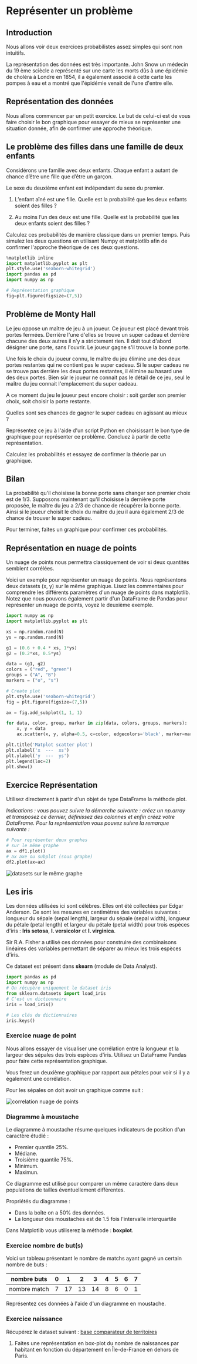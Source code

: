 # Représenter un problème

## Introduction

Nous allons voir deux exercices probabilistes assez simples qui sont non intuitifs.

La représentation des données est très importante. John Snow un médecin du 19 ème sciècle a représenté sur une carte les morts dûs à une épidémie de choléra à Londre en 1854, il a également associé à cette carte les pompes à eau et a montré que l'épidémie venait de l'une d'entre elle.

## Représentation des données

Nous allons commencer par un petit exercice. Le but de celui-ci est de vous faire choisir le bon graphique pour essayer de mieux se représenter une situation donnée, afin de confirmer une approche théorique.

## Le problème des filles dans une famille de deux enfants

Considérons une famille avec deux enfants. Chaque enfant a autant de chance d’être une fille que d’être un garçon.

Le sexe du deuxième enfant est indépendant du sexe du premier.

1. L’enfant aîné est une fille. Quelle est la probabilité que les deux
enfants soient des filles ?

2. Au moins l’un des deux est une fille. Quelle est la probabilité que
les deux enfants soient des filles ?

Calculez ces probabilités de manière classique dans un premier temps. Puis simulez les deux questions en utilisant Numpy et matplotlib afin de confirmer l'approche théorique de ces deux questions.

```python
%matplotlib inline
import matplotlib.pyplot as plt
plt.style.use('seaborn-whitegrid')
import pandas as pd
import numpy as np

# Représentation graphique
fig=plt.figure(figsize=(7,5))
```

## Problème de Monty Hall

Le jeu oppose un maître de jeu à un joueur. Ce joueur est placé devant trois portes fermées. Derrière l'une d'elles se trouve un super cadeau et derrière chacune des deux autres il n'y a strictement rien. Il doit tout d'abord désigner une porte, sans l'ouvrir. Le joueur gagne s'il trouve la bonne porte.

Une fois le choix du joueur connu, le maître du jeu élimine une des deux portes restantes qui ne contient pas le super cadeau. Si le super cadeau ne se trouve pas derrière les deux portes restantes, il élimine au hasard une des deux portes. Bien sûr le joueur ne connait pas le détail de ce jeu, seul le maître du jeu connait l'emplacement du super cadeau.

A ce moment du jeu le joueur peut encore choisir : soit garder son premier choix, soit choisir la porte restante.

Quelles sont ses chances de gagner le super cadeau en agissant au mieux ?

Représentez ce jeu à l'aide d'un script Python en choisissant le bon type de graphique pour représenter ce problème. Concluez à partir de cette représentation.

Calculez les probabilités et essayez de confirmer la théorie par un graphique.

## Bilan

La probabilité qu'il choisisse la bonne porte sans changer son premier choix est de 1/3. Supposons maintenant qu'il choisisse la dernière porte proposée, le maître du jeu a 2/3 de chance de récupérer la bonne porte. Ainsi si le joueur choisit le choix du maître du jeu il aura également 2/3 de chance de trouver le super cadeau.

Pour terminer, faites un graphique pour confirmer ces probabilités.

## Représentation en nuage de points

Un nuage de points nous permettra classiquement de voir si deux quantités semblent corrélées.

Voici un exemple pour représenter un nuage de points. Nous représentons deux datasets (x, y) sur le même graphique. Lisez les commentaires pour comprendre les différents paramètres d'un nuage de points dans matplotlib.
Notez que nous pouvons également partir d'un DataFrame de Pandas pour représenter un nuage de points, voyez le deuxième exemple.

```python
import numpy as np
import matplotlib.pyplot as plt

xs = np.random.rand(N)
ys = np.random.rand(N)

g1 = (0.6 + 0.4 * xs, 1*ys)
g2 = (0.2*xs, 0.5*ys)

data = (g1, g2)
colors = ("red", "green")
groups = ("A", "B")
markers = ("o", "s")

# Create plot
plt.style.use('seaborn-whitegrid')
fig = plt.figure(figsize=(7,5))

ax = fig.add_subplot(1, 1, 1)

for data, color, group, marker in zip(data, colors, groups, markers):
    x, y = data
    ax.scatter(x, y, alpha=0.5, c=color, edgecolors='black', marker=marker, s=100, label=group)

plt.title('Matplot scatter plot')
plt.xlabel('x  ---  xs')
plt.ylabel('y  ---  ys')
plt.legend(loc=2)
plt.show()
```

## Exercice Représentation

Utilisez directement à partir d'un objet de type DataFrame la méthode plot.

*Indications : vous pouvez suivre la démarche suivante : créez un np.array et transposez ce dernier, définissez des colonnes et enfin créez votre DataFrame.
Pour la représentation vous pouvez suivre la remarque suivante :*

```python
# Pour représenter deux graphes
# sur le même graphe
ax = df1.plot()
# ax axe ou subplot (sous graphe)
df2.plot(ax=ax)
```

![datasets sur le même graphe](images/dataframe_2_graph.png)

## Les iris

Les données utilisées ici sont célèbres. Elles ont été collectées par Edgar Anderson. Ce sont les mesures en centimètres des variables suivantes : longueur du sépale (sepal length), largeur du sépale (sepal width), longueur du pétale (petal length) et largeur du pétale (petal width) pour trois espèces d'iris : **Iris setosa**, **I. versicolor** et **I. virginica**.

Sir R.A. Fisher a utilisé ces données pour construire des combinaisons linéaires des variables permettant de séparer au mieux les trois espèces d'iris.

Ce dataset est présent dans **skearn** (module de Data Analyst).

```python
import pandas as pd
import numpy as np
# On récupère uniquement le dataset iris
from sklearn.datasets import load_iris
# C'est un dictionnaire
iris = load_iris()

# Les clés du dictionnaires
iris.keys()
```

### Exercice nuage de point

Nous allons essayer de visualiser une corrélation entre la longueur et la largeur des sépales des trois espèces d'iris. Utilisez un DataFrame Pandas pour faire cette représentation graphique.

Vous ferez un deuxième graphique par rapport aux pétales pour voir si il y a également une corrélation.

Pour les sépales on doit avoir un graphique comme suit :

![correlation nuage de points](images/correlation_01.png)

### Diagramme à moustache

Le diagramme à moustache résume quelques indicateurs de position d'un caractère étudié :

- Premier quantile 25%.
- Médiane.
- Troisième quantile 75%.
- Minimum.
- Maximun.

Ce diagramme est utilisé pour comparer un même caractère dans deux populations de tailles éventuellement différentes.

Propriétés du diagramme :

- Dans la boîte on a 50% des données.
- La longueur des moustaches est de 1.5 fois l'intervalle interquartile

Dans Matplotlib vous utiliserez la méthode : **boxplot**.

### Exercice nombre de but(s)

Voici un tableau présentant le nombre de matchs ayant gagné un certain nombre de buts :

| nombre buts | 0  |  1  | 2  | 3  | 4  | 5 | 6 | 7 |
|-------------|----|-----|--- |----|----|---|---|---|
| nombre match| 7  | 17  | 13 | 14 | 8  | 6 | 0 | 1 |

Représentez ces données à l'aide d'un diagramme en moustache.

### Exercice naissance

Récupérez le dataset suivant : [base comparateur de territoires](https://www.insee.fr/fr/statistiques/2521169#consulter)

1. Faites une représentation en box-plot du nombre de naissances par habitant en fonction du département en Île-de-France en dehors de Paris.
